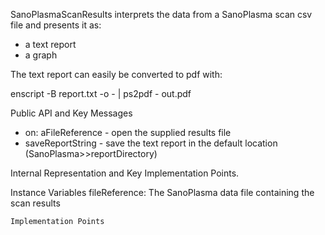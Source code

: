 SanoPlasmaScanResults interprets the data from a SanoPlasma scan csv file and presents it as: 

- a text report
- a graph

The text report can easily be converted to pdf with: 

enscript -B report.txt -o - | ps2pdf - out.pdf 


Public API and Key Messages

- on: aFileReference - open the supplied results file
- saveReportString - save the text report in the default location (SanoPlasma>>reportDirectory)
 

Internal Representation and Key Implementation Points.

 Instance Variables
	fileReference:		<FileReference> The SanoPlasma data file containing the scan results


    Implementation Points